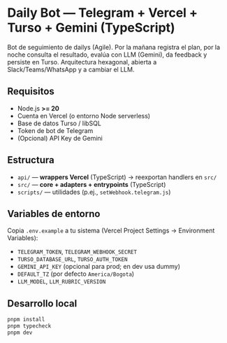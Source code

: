 # Daily Bot — Telegram + Vercel + Turso + Gemini (TypeScript)

Bot de seguimiento de dailys (Agile). Por la mañana registra el plan, por la noche consulta el resultado, evalúa con LLM (Gemini), da feedback y persiste en Turso. Arquitectura hexagonal, abierta a Slack/Teams/WhatsApp y a cambiar el LLM.

## Requisitos
- Node.js **>= 20**
- Cuenta en Vercel (o entorno Node serverless)
- Base de datos Turso / libSQL
- Token de bot de Telegram
- (Opcional) API Key de Gemini

## Estructura
- `api/` — **wrappers Vercel** (TypeScript) → reexportan handlers en `src/`
- `src/` — **core + adapters + entrypoints** (TypeScript)
- `scripts/` — utilidades (p.ej., `setWebhook.telegram.js`)

## Variables de entorno
Copia `.env.example` a tu sistema (Vercel Project Settings → Environment Variables):

- `TELEGRAM_TOKEN`, `TELEGRAM_WEBHOOK_SECRET`
- `TURSO_DATABASE_URL`, `TURSO_AUTH_TOKEN`
- `GEMINI_API_KEY` (opcional para prod; en dev usa dummy)
- `DEFAULT_TZ` (por defecto `America/Bogota`)
- `LLM_MODEL`, `LLM_RUBRIC_VERSION`

## Desarrollo local
```bash
pnpm install
pnpm typecheck
pnpm dev